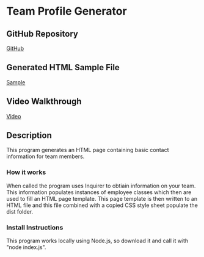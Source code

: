 # Team Profile Generator

## GitHub Repository
[GitHub](https://github.com/josephptflanagan/20200726-Team-Profile-Generator)

## Generated HTML Sample File
[Sample](https://github.com/josephptflanagan/20200726-Team-Profile-Generator/blob/develop/dist/GeneratedHTML.html)

## Video Walkthrough
[Video](https://drive.google.com/file/d/1sI5bQ_ikWXbaqOwWgodQwvcCcseLdW0s/view)

## Description
This program generates an HTML page containing basic contact information for team members.

### How it works
When called the program uses Inquirer to obtiain information on your team. This information populates instances of employee classes which then are used to fill an HTML page template. This page template is then written to an HTML file and this file combined with a copied CSS style sheet populate the dist folder. 

### Install Instructions
This program works locally using Node.js, so download it and call it with "node index.js".


